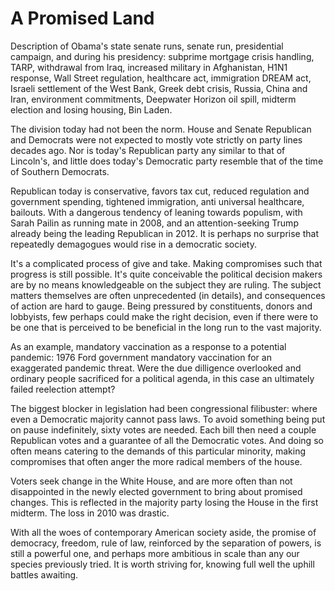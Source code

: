# A Promised Land

Description of Obama's state senate runs, senate run, presidential campaign, and during his presidency: subprime mortgage crisis handling, TARP, withdrawal from Iraq, increased military in Afghanistan, H1N1 response, Wall Street regulation, healthcare act, immigration DREAM act, Israeli settlement of the West Bank, Greek debt crisis, Russia, China and Iran, environment commitments, Deepwater Horizon oil spill, midterm election and losing housing, Bin Laden.

The division today had not been the norm.
House and Senate Republican and Democrats were not expected to mostly vote strictly on party lines decades ago.
Nor is today's Republican party any similar to that of Lincoln's, and little does today's Democratic party resemble that of the time of Southern Democrats.

Republican today is conservative, favors tax cut, reduced regulation and government spending, tightened immigration, anti universal healthcare, bailouts.
With a dangerous tendency of leaning towards populism, with Sarah Pailin as running mate in 2008, and an attention-seeking Trump already being the leading Republican in 2012.
It is perhaps no surprise that repeatedly demagogues would rise in a democratic society.

It's a complicated process of give and take. Making compromises such that progress is still possible.
It's quite conceivable the political decision makers are by no means knowledgeable on the subject they are ruling.
The subject matters themselves are often unprecedented (in details), and consequences of action are hard to gauge. 
Being pressured by constituents, donors and lobbyists, few perhaps could make the right decision, even if there were to be one that is perceived to be beneficial in the long run to the vast majority.

As an example, mandatory vaccination as a response to a potential pandemic: 1976 Ford government mandatory vaccination for an exaggerated pandemic threat. Were the due dilligence overlooked and ordinary people sacrificed for a political agenda, in this case an ultimately failed reelection attempt?

The biggest blocker in legislation had been congressional filibuster: where even a Democratic majority cannot pass laws.
To avoid something being put on pause indefinitely, sixty votes are needed.
Each bill then need a couple Republican votes and a guarantee of all the Democratic votes. And doing so often means catering to the demands of this particular minority, making compromises that often anger the more radical members of the house.

Voters seek change in the White House, and are more often than not disappointed in the newly elected government to bring about promised changes. This is reflected in the majority party losing the House in the first midterm.
The loss in 2010 was drastic.

With all the woes of contemporary American society aside, the promise of democracy, freedom, rule of law, reinforced by the separation of powers, is still a powerful one, and perhaps more ambitious in scale than any our species previously tried.
It is worth striving for, knowing full well the uphill battles awaiting.
